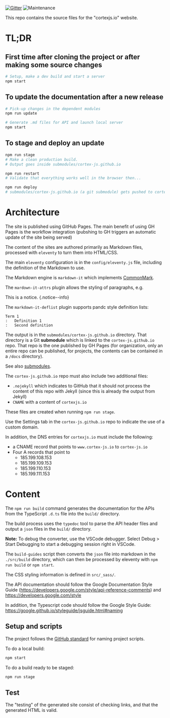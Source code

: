 [![Gitter](https://badges.gitter.im/cortex-js/community.svg)](https://gitter.im/cortex-js/community?utm_source=badge&utm_medium=badge&utm_campaign=pr-badge)
![Maintenance](https://img.shields.io/maintenance/yes/2019)

This repo contains the source files for the "cortexjs.io" website.

# TL;DR

## First time after cloning the project or after making some source changes

```bash
# Setup, make a dev build and start a server
npm start
```

## To update the documentation after a new release

```bash
# Pick-up changes in the dependent modules
npm run update

# Generate .md files for API and launch local server
npm start
```

## To stage and deploy an update

```bash
npm run stage
# Make a clean production build.
# Output goes inside submodules/cortex-js.github.io

npm run restart
# Validate that everything works well in the browser then...

npm run deploy
# submodules/cortex-js.github.io (a git submodule) gets pushed to cortex-js.github.io
```

# Architecture

The site is published using GitHub Pages. The main benefit of using GH Pages is
the workflow integration (pubshing to GH triggers an automatic update of the
site being served)

The content of the sites are authored primarily as Markdown files, processed
with `eleventy` to turn them into HTML/CSS.

The main `eleventy` configuration is in the `config/eleventy.js` file, including
the definition of the Markdown to use.

The Markdown engine is `markdown-it` which implements
[CommonMark](https://spec.commonmark.org/0.29/).

The `mardown-it-attrs` plugin allows the styling of paragraphs, e.g.

This is a notice. {.notice--info}

The `markdown-it-deflist` plugin supports pandc style definition lists:

```
Term 1
:   Definition 1
:   Second definition
```

The output is in the `submodules/cortex-js.github.io` directory. That directory
is a Git **submodule** which is linked to the `cortex-js.github.io` repo. That
repo is the one published by GH Pages (for organization, only an entire repo can
be published, for projects, the contents can be contained in a `/docs`
directory).

See also [submodules](submodules/README.md).

The `cortex-js.github.io` repo must also include two additional files:

- `.nojekyll` which indicates to GitHub that it should not process the content
  of this repo with Jekyll (since this is already the output from Jekyll)
- `CNAME` with a content of `cortexjs.io`

These files are created when running `npm run stage`.

Use the Settings tab in the `cortex-js.github.io` repo to indicate the use of a
custom domain.

In addition, the DNS entries for `cortexjs.io` must include the following:

- a CNAME record that points to `www.cortex-js.io` to `cortex-js.io`
- Four A records that point to
  - 185.199.108.153
  - 185.199.109.153
  - 185.199.110.153
  - 185.199.111.153

# Content

The `npm run build` command generates the documentation for the APIs from the
TypeScript `.d.ts` file into the `build/` directory.

The build process uses the `typedoc` tool to parse the API header files and
output a `json` files in the `build/` directory.

**Note:** To debug the converter, use the VSCode debugger. Select Debug > Start
Debugging to start a debugging session right in VSCode.

The `build-guides` script then converts the `json` file into markdown in the
`./src/build` directory, which can then be processed by eleventy with
`npm run build` or `npm start`.

The CSS styling information is defined in `src/_sass/`.

The API documentation should follow the Google Documentation Style Guide
(https://developers.google.com/style/api-reference-comments) and
https://developers.google.com/style

In addition, the Typescript code should follow the Google Style Guide:
https://google.github.io/styleguide/jsguide.html#naming

## Setup and scripts

The project follows the
[GitHub standard](https://github.com/github/scripts-to-rule-them-all) for naming
project scripts.

To do a local build:

```bash
npm start
```

To do a build ready to be staged:

```bash
npm run stage
```

## Test

The "testing" of the generated site consist of checking links, and that the
generated HTML is valid.
